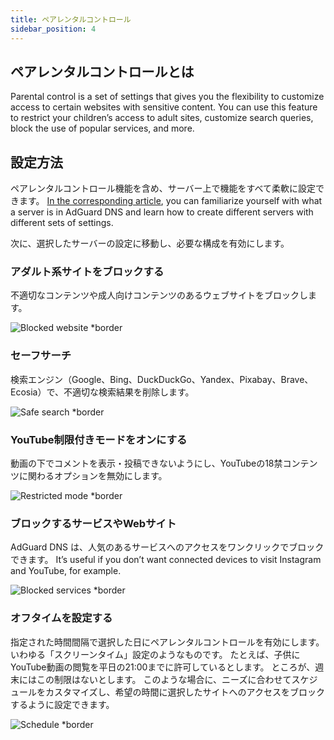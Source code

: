 ```yaml
---
title: ペアレンタルコントロール
sidebar_position: 4
---
```


## ペアレンタルコントロールとは

Parental control is a set of settings that gives you the flexibility to customize access to certain websites with sensitive content. You can use this feature to restrict your children’s access to adult sites, customize search queries, block the use of popular services, and more.

## 設定方法

ペアレンタルコントロール機能を含め、サーバー上で機能をすべて柔軟に設定できます。 [In the corresponding article](private-dns/server-and-settings/server-and-settings.md), you can familiarize yourself with what a server is in AdGuard DNS and learn how to create different servers with different sets of settings.

次に、選択したサーバーの設定に移動し、必要な構成を有効にします。

### アダルト系サイトをブロックする

不適切なコンテンツや成人向けコンテンツのあるウェブサイトをブロックします。

![Blocked website \*border](https://cdn.adtidy.org/content/kb/dns/private/new_dns/parental_control/adult_blocked.png)

### セーフサーチ

検索エンジン（Google、Bing、DuckDuckGo、Yandex、Pixabay、Brave、Ecosia）で、不適切な検索結果を削除します。

![Safe search \*border](https://cdn.adtidy.org/content/kb/dns/private/new_dns/parental_control/porn.png)

### YouTube制限付きモードをオンにする

動画の下でコメントを表示・投稿できないようにし、YouTubeの18禁コンテンツに関わるオプションを無効にします。

![Restricted mode \*border](https://cdn.adtidy.org/content/kb/dns/private/new_dns/parental_control/restricted.png)

### ブロックするサービスやWebサイト

AdGuard DNS は、人気のあるサービスへのアクセスをワンクリックでブロックできます。 It’s useful if you don’t want connected devices to visit Instagram and YouTube, for example.

![Blocked services \*border](https://cdn.adtidy.org/content/kb/dns/private/new_dns/parental_control/blocked_services.png)

### オフタイムを設定する

指定された時間間隔で選択した日にペアレンタルコントロールを有効にします。いわゆる「スクリーンタイム」設定のようなものです。 たとえば、子供にYouTube動画の閲覧を平日の21:00までに許可しているとします。 ところが、週末にはこの制限はないとします。 このような場合に、ニーズに合わせてスケジュールをカスタマイズし、希望の時間に選択したサイトへのアクセスをブロックするように設定できます。

![Schedule \*border](https://cdn.adtidy.org/content/kb/dns/private/new_dns/parental_control/schedule.png)

